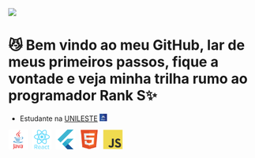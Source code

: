 <div>
<img src = "tenor (1).gif" width = "325px" align = "rigth">
</div>

# 😼 Bem vindo ao meu GitHub, lar de meus primeiros passos, fique a vontade e veja minha trilha rumo ao programador Rank S✨

- Estudante na [UNILESTE](https://unileste.catolica.edu.br/portal/)  <img src = "unileste.jpeg" widht = 70 height = 15>


<div>
  <img src="https://github.com/devicons/devicon/blob/master/icons/java/java-original-wordmark.svg" title="Java" alt="Java" width="40" height="40"/>&nbsp;
  <img src="https://github.com/devicons/devicon/blob/master/icons/react/react-original-wordmark.svg" title="React" alt="React" width="40" height="40"/>&nbsp;
  <img src="https://github.com/devicons/devicon/blob/master/icons/flutter/flutter-original.svg" title="Flutter" alt="Flutter" width="40" height="40"/>&nbsp;
  <img src="https://github.com/devicons/devicon/blob/master/icons/html5/html5-original.svg" title="HTML5" alt="HTML" width="40" height="40"/>&nbsp;
  <img src="https://github.com/devicons/devicon/blob/master/icons/javascript/javascript-original.svg" title="JavaScript" alt="JavaScript" width="40" height="40"/>&nbsp;
</div>
